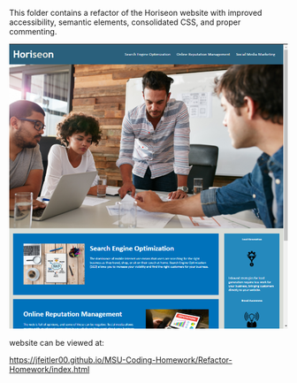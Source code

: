 This folder contains a refactor of the Horiseon website with improved accessibility, semantic elements, consolidated CSS, and proper commenting.

![Alt text](./Screenshot.png?raw=true "Screenshot of website")

website can be viewed at:



https://jfeitler00.github.io/MSU-Coding-Homework/Refactor-Homework/index.html